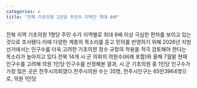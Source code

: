 ```yaml
---
categories: e
title: "전북 기초의원 1인당 주민수 지역간 최대 6배"
---
```

전북 지역 기초의원 1명당 주민 수가 지역별로 최대 6배 이상 극심한 편차를 보이고 있는 것으로 조사됐다.이에 다양한 계층의 목소리를 듣고 민의를 반영하기 위해 2026년 지방선거에서는 인구수를 더욱 고려한 기초의원 정수 규정의 적용을 적극 검토해야 한다는 목소리가 높아지고 있다.전북 14개 시·군 의회의 의원수(비례 포함)와 올해 7월말 현재 인구수를 고려해 의원 1인당 인구수를 산정해본 결과, 시.군 기초의원 중 1인당 인구수가 가장 많은 곳은 전주시의회였다.전주시의원 수는 35명, 전주시인구는 65만3964명으로, 의원 1인당